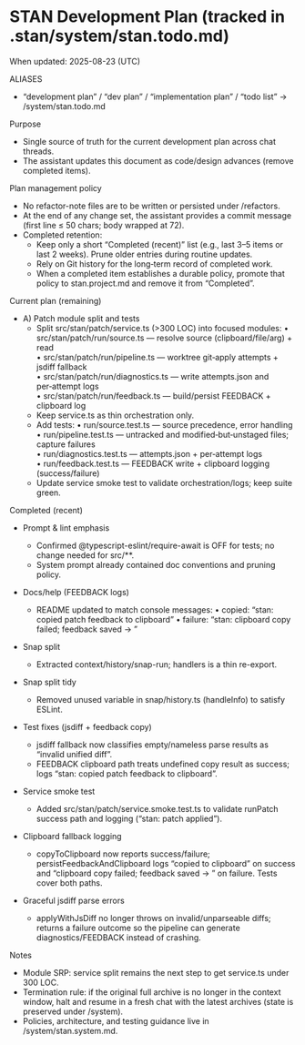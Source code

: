# STAN Development Plan (tracked in .stan/system/stan.todo.md)

When updated: 2025-08-23 (UTC)

ALIASES

- “development plan” / “dev plan” / “implementation plan” / “todo list”
  → <stanPath>/system/stan.todo.md

Purpose

- Single source of truth for the current development plan across chat
  threads.
- The assistant updates this document as code/design advances (remove
  completed items).

Plan management policy

- No refactor-note files are to be written or persisted under
  <stanPath>/refactors.
- At the end of any change set, the assistant provides a commit message
  (first line ≤ 50 chars; body wrapped at 72).
- Completed retention:
  - Keep only a short “Completed (recent)” list (e.g., last 3–5 items or last
    2 weeks). Prune older entries during routine updates.
  - Rely on Git history for the long‑term record of completed work.
  - When a completed item establishes a durable policy, promote that policy
    to stan.project.md and remove it from “Completed”.

Current plan (remaining)

- A) Patch module split and tests
  - Split src/stan/patch/service.ts (>300 LOC) into focused modules:
    • src/stan/patch/run/source.ts — resolve source (clipboard/file/arg) + read  
    • src/stan/patch/run/pipeline.ts — worktree git‑apply attempts + jsdiff fallback  
    • src/stan/patch/run/diagnostics.ts — write attempts.json and per‑attempt logs  
    • src/stan/patch/run/feedback.ts — build/persist FEEDBACK + clipboard log
  - Keep service.ts as thin orchestration only.
  - Add tests:
    • run/source.test.ts — source precedence, error handling  
    • run/pipeline.test.ts — untracked and modified‑but‑unstaged files; capture failures  
    • run/diagnostics.test.ts — attempts.json + per‑attempt logs  
    • run/feedback.test.ts — FEEDBACK write + clipboard logging (success/failure)
  - Update service smoke test to validate orchestration/logs; keep suite green.

Completed (recent)

- Prompt & lint emphasis
  - Confirmed @typescript-eslint/require-await is OFF for tests; no change needed for src/\*\*.
  - System prompt already contained doc conventions and pruning policy.

- Docs/help (FEEDBACK logs)
  - README updated to match console messages:
    • copied: “stan: copied patch feedback to clipboard”
    • failure: “stan: clipboard copy failed; feedback saved -> <path>”

- Snap split
  - Extracted context/history/snap-run; handlers is a thin re-export.

- Snap split tidy
  - Removed unused variable in snap/history.ts (handleInfo) to satisfy ESLint.

- Test fixes (jsdiff + feedback copy)
  - jsdiff fallback now classifies empty/nameless parse results as “invalid unified diff”.
  - FEEDBACK clipboard path treats undefined copy result as success; logs
    “stan: copied patch feedback to clipboard”.

- Service smoke test
  - Added src/stan/patch/service.smoke.test.ts to validate runPatch
    success path and logging (“stan: patch applied”).

- Clipboard fallback logging
  - copyToClipboard now reports success/failure; persistFeedbackAndClipboard logs
    “copied to clipboard” on success and “clipboard copy failed; feedback saved -> <path>”
    on failure. Tests cover both paths.

- Graceful jsdiff parse errors
  - applyWithJsDiff no longer throws on invalid/unparseable diffs; returns a failure outcome
    so the pipeline can generate diagnostics/FEEDBACK instead of crashing.

Notes

- Module SRP: service split remains the next step to get service.ts under 300 LOC.
- Termination rule: if the original full archive is no longer in the
  context window, halt and resume in a fresh chat with the latest
  archives (state is preserved under <stanPath>/system).
- Policies, architecture, and testing guidance live in
  <stanPath>/system/stan.system.md.
